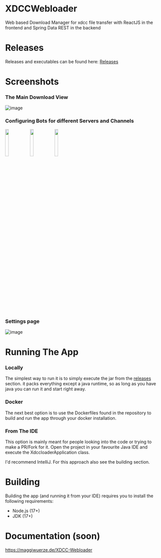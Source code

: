 # XDCCWebloader
Web based Download Manager for xdcc file transfer with ReactJS in the frontend and Spring Data REST in the backend

# Releases
Releases and executables can be found here:
[Releases](https://github.com/MaggiWuerze/xddcwebloader/releases)

# Screenshots

### The Main Download View
![image](https://user-images.githubusercontent.com/9729962/184309789-07bce483-73ec-4159-aaac-4b8e75598cef.png)

### Configuring Bots for different Servers and Channels
<img src="https://user-images.githubusercontent.com/9729962/184310278-6973ae76-a08e-43f4-93d4-0776c8d0a078.png" width="15%"></img> <img src="https://user-images.githubusercontent.com/9729962/184310219-024bc28c-7226-4aa0-bb75-1be2e3efec65.png" width="15%"></img> <img src="https://user-images.githubusercontent.com/9729962/184310113-8230d5ec-4824-4e36-83a0-0ec65a902819.png" width="15%"></img> 

### Settings page
![image](https://user-images.githubusercontent.com/9729962/184346810-f5fb1803-664d-43dc-9b40-1c684ffc290e.png)

# Running The App
### Locally 
The simplest way to run it is to simply execute the jar from the [releases](https://github.com/MaggiWuerze/xddcwebloader/releases) section. it packs everything except a java runtime, so as long as you have java you can run it and start right away.
### Docker
The next best option is to use the Dockerfiles found in the repository to build and run the app through your docker installation.
### From The IDE
This option is mainly meant for people looking into the code or trying to make a PR/Fork for it. Open the project in your favourite Java IDE and execute the XdccloaderApplication class.  

I'd recommend IntelliJ. For this approach also see the building section.

# Building
Building the app (and running it from your IDE) requires you to install the following requirements:  
- Node.js (17+)  
- JDK (17+)


# Documentation (soon)
https://maggiwuerze.de/XDCC-Webloader

